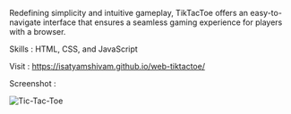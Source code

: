 Redefining simplicity and intuitive gameplay, TikTacToe offers an easy-to-navigate interface that ensures a seamless
gaming experience for players with a browser.

Skills : HTML, CSS, and JavaScript

Visit : https://isatyamshivam.github.io/web-tiktactoe/

Screenshot :

![Tic-Tac-Toe](https://github.com/isatyamshivam/web-tiktactoe/assets/95932086/cc4c5921-3af4-4b1f-89e4-b1173dadf4bf)
